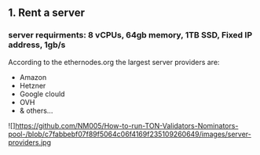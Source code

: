## 1. Rent a server

### server requirments: 8 vCPUs, 64gb memory, 1TB SSD, Fixed IP address, 1gb/s

According to the ethernodes.org the largest server providers are:
- Amazon
- Hetzner
- Google clould
- OVH
- & others...

![]https://github.com/NM005/How-to-run-TON-Validators-Nominators-pool-/blob/c7fabbebf07f89f5064c06f4169f235109260649/images/server-providers.jpg
